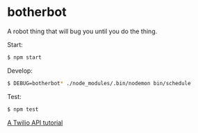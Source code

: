 # botherbot
A robot thing that will bug you until you do the thing.

Start:
```bash
$ npm start
```

Develop:
```bash
$ DEBUG=botherbot* ./node_modules/.bin/nodemon bin/schedule
```

Test:
```bash
$ npm test
```

[A Twilio API tutorial](http://bit.ly/1Fn4uVR)
